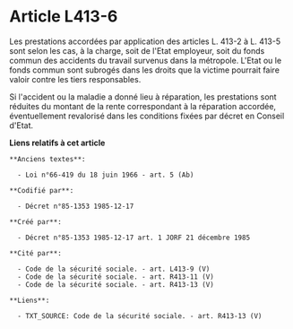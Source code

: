# Article L413-6

Les prestations accordées par application des articles L. 413-2 à L. 413-5 sont selon les cas, à la charge, soit de l'Etat
employeur, soit du fonds commun des accidents du travail survenus dans la métropole. L'Etat ou le fonds commun sont subrogés
dans les droits que la victime pourrait faire valoir contre les tiers responsables.

Si l'accident ou la maladie a donné lieu à réparation, les prestations sont réduites du montant de la rente correspondant à
la réparation accordée, éventuellement revalorisé dans les conditions fixées par décret en Conseil d'Etat.

**Liens relatifs à cet article**

	**Anciens textes**:

	  - Loi n°66-419 du 18 juin 1966 - art. 5 (Ab)

	**Codifié par**:

	  - Décret n°85-1353 1985-12-17

	**Créé par**:

	  - Décret n°85-1353 1985-12-17 art. 1 JORF 21 décembre 1985

	**Cité par**:

	  - Code de la sécurité sociale. - art. L413-9 (V)
	  - Code de la sécurité sociale. - art. R413-11 (V)
	  - Code de la sécurité sociale. - art. R413-13 (V)

	**Liens**:

	  - TXT_SOURCE: Code de la sécurité sociale. - art. R413-13 (V)
